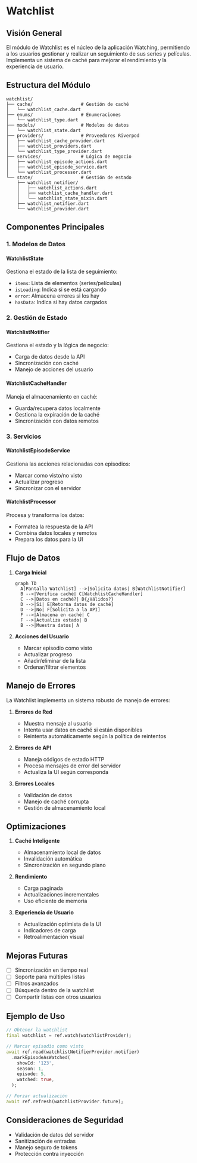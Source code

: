 # Watchlist

## Visión General

El módulo de Watchlist es el núcleo de la aplicación Watching, permitiendo a los usuarios gestionar y realizar un seguimiento de sus series y películas. Implementa un sistema de caché para mejorar el rendimiento y la experiencia de usuario.

## Estructura del Módulo

```
watchlist/
├── cache/                  # Gestión de caché
│   └── watchlist_cache.dart
├── enums/                  # Enumeraciones
│   └── watchlist_type.dart
├── models/                 # Modelos de datos
│   └── watchlist_state.dart
├── providers/              # Proveedores Riverpod
│   ├── watchlist_cache_provider.dart
│   ├── watchlist_providers.dart
│   └── watchlist_type_provider.dart
├── services/               # Lógica de negocio
│   ├── watchlist_episode_actions.dart
│   ├── watchlist_episode_service.dart
│   └── watchlist_processor.dart
└── state/                  # Gestión de estado
    ├── watchlist_notifier/
    │   ├── watchlist_actions.dart
    │   ├── watchlist_cache_handler.dart
    │   └── watchlist_state_mixin.dart
    ├── watchlist_notifier.dart
    └── watchlist_provider.dart
```

## Componentes Principales

### 1. Modelos de Datos

#### WatchlistState

Gestiona el estado de la lista de seguimiento:

- `items`: Lista de elementos (series/películas)
- `isLoading`: Indica si se está cargando
- `error`: Almacena errores si los hay
- `hasData`: Indica si hay datos cargados

### 2. Gestión de Estado

#### WatchlistNotifier

Gestiona el estado y la lógica de negocio:

- Carga de datos desde la API
- Sincronización con caché
- Manejo de acciones del usuario

#### WatchlistCacheHandler

Maneja el almacenamiento en caché:

- Guarda/recupera datos localmente
- Gestiona la expiración de la caché
- Sincronización con datos remotos

### 3. Servicios

#### WatchlistEpisodeService

Gestiona las acciones relacionadas con episodios:

- Marcar como visto/no visto
- Actualizar progreso
- Sincronizar con el servidor

#### WatchlistProcessor

Procesa y transforma los datos:

- Formatea la respuesta de la API
- Combina datos locales y remotos
- Prepara los datos para la UI

## Flujo de Datos

1. **Carga Inicial**

   ```mermaid
   graph TD
     A[Pantalla Watchlist] -->|Solicita datos| B[WatchlistNotifier]
     B -->|Verifica caché| C[WatchlistCacheHandler]
     C -->|Datos en caché?| D{¿Válidos?}
     D -->|Sí| E[Retorna datos de caché]
     D -->|No| F[Solicita a la API]
     F -->|Almacena en caché| C
     F -->|Actualiza estado| B
     B -->|Muestra datos| A
   ```

2. **Acciones del Usuario**
   - Marcar episodio como visto
   - Actualizar progreso
   - Añadir/eliminar de la lista
   - Ordenar/filtrar elementos

## Manejo de Errores

La Watchlist implementa un sistema robusto de manejo de errores:

1. **Errores de Red**

   - Muestra mensaje al usuario
   - Intenta usar datos en caché si están disponibles
   - Reintenta automáticamente según la política de reintentos

2. **Errores de API**

   - Maneja códigos de estado HTTP
   - Procesa mensajes de error del servidor
   - Actualiza la UI según corresponda

3. **Errores Locales**
   - Validación de datos
   - Manejo de caché corrupta
   - Gestión de almacenamiento local

## Optimizaciones

1. **Caché Inteligente**

   - Almacenamiento local de datos
   - Invalidación automática
   - Sincronización en segundo plano

2. **Rendimiento**

   - Carga paginada
   - Actualizaciones incrementales
   - Uso eficiente de memoria

3. **Experiencia de Usuario**
   - Actualización optimista de la UI
   - Indicadores de carga
   - Retroalimentación visual

## Mejoras Futuras

- [ ] Sincronización en tiempo real
- [ ] Soporte para múltiples listas
- [ ] Filtros avanzados
- [ ] Búsqueda dentro de la watchlist
- [ ] Compartir listas con otros usuarios

## Ejemplo de Uso

```dart
// Obtener la watchlist
final watchlist = ref.watch(watchlistProvider);

// Marcar episodio como visto
await ref.read(watchlistNotifierProvider.notifier)
  .markEpisodeAsWatched(
    showId: '123',
    season: 1,
    episode: 5,
    watched: true,
  );

// Forzar actualización
await ref.refresh(watchlistProvider.future);
```

## Consideraciones de Seguridad

- Validación de datos del servidor
- Sanitización de entradas
- Manejo seguro de tokens
- Protección contra inyección
